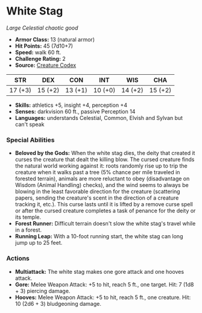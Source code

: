# White Stag

*Large* *Celestial* *chaotic good*

- **Armor Class:** 13 (natural armor)
- **Hit Points:** 45 (7d10+7)
- **Speed:** walk 60 ft.
- **Challenge Rating:** 2
- **Source:** [Creature Codex](https://koboldpress.com/kpstore/product/creature-codex-for-5th-edition-dnd/)

| STR | DEX | CON | INT | WIS | CHA |
| --- | --- | --- | --- | --- | --- |
| 17 (+3) | 15 (+2) | 13 (+1) | 10 (+0) | 14 (+2) | 15 (+2) |

- **Skills:** athletics +5, insight +4, perception +4
- **Senses:** darkvision 60 ft., passive Perception 14
- **Languages:** understands Celestial, Common, Elvish and Sylvan but can't speak
### Special Abilities
- **Beloved by the Gods:** When the white stag dies, the deity that created it curses the creature that dealt the killing blow. The cursed creature finds the natural world working against it: roots randomly rise up to trip the creature when it walks past a tree (5% chance per mile traveled in forested terrain), animals are more reluctant to obey (disadvantage on Wisdom (Animal Handling) checks), and the wind seems to always be blowing in the least favorable direction for the creature (scattering papers, sending the creature's scent in the direction of a creature tracking it, etc.). This curse lasts until it is lifted by a remove curse spell or after the cursed creature completes a task of penance for the deity or its temple.
- **Forest Runner:** Difficult terrain doesn't slow the white stag's travel while in a forest.
- **Running Leap:** With a 10-foot running start, the white stag can long jump up to 25 feet.
### Actions
- **Multiattack:** The white stag makes one gore attack and one hooves attack.
- **Gore:** Melee Weapon Attack: +5 to hit, reach 5 ft., one target. Hit: 7 (1d8 + 3) piercing damage.
- **Hooves:** Melee Weapon Attack: +5 to hit, reach 5 ft., one creature. Hit: 10 (2d6 + 3) bludgeoning damage.
